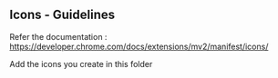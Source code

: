 ## Icons - Guidelines

Refer the documentation : https://developer.chrome.com/docs/extensions/mv2/manifest/icons/

Add the icons you create in this folder
